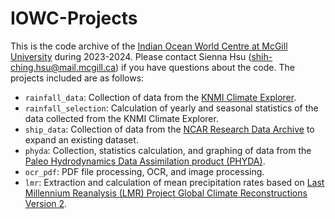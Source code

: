 # IOWC-Projects

This is the code archive of the [Indian Ocean World Centre at McGill University](https://indianoceanworldcentre.com/) during 2023-2024. Please contact Sienna Hsu (shih-ching.hsu@mail.mcgill.ca) if you have questions about the code. The projects included are as follows:

  - `rainfall_data`: Collection of data from the [KNMI Climate Explorer](https://climexp.knmi.nl/start.cgi?id=someone@somewhere).
  - `rainfall_selection`: Calculation of yearly and seasonal statistics of the data collected from the KNMI Climate Explorer.
  - `ship_data`: Collection of data from the [NCAR Research Data Archive](https://rda.ucar.edu/) to expand an existing dataset.
  - `phyda`: Collection, statistics calculation, and graphing of data from the [Paleo Hydrodynamics Data Assimilation product (PHYDA)](https://zenodo.org/records/1198817).
  - `ocr_pdf`: PDF file processing, OCR, and image processing.
  - `lmr`: Extraction and calculation of mean precipitation rates based on [Last Millennium Reanalysis (LMR) Project Global Climate Reconstructions Version 2](https://www.ncei.noaa.gov/access/paleo-search/study/27850).
